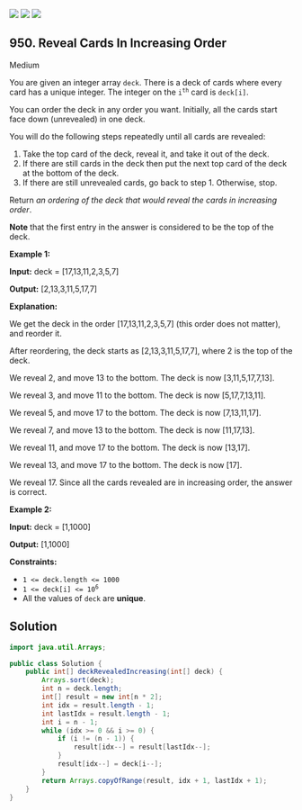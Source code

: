 [![](https://img.shields.io/github/stars/javadev/LeetCode-in-Java?label=Stars&style=flat-square)](https://github.com/javadev/LeetCode-in-Java)
[![](https://img.shields.io/github/forks/javadev/LeetCode-in-Java?label=Fork%20me%20on%20GitHub%20&style=flat-square)](https://github.com/javadev/LeetCode-in-Java/fork)
[![](https://img.shields.io/badge/-LeetCode%20in%20Kotlin-blue?style=flat-square)](https://github.com/javadev/LeetCode-in-Kotlin)

## 950\. Reveal Cards In Increasing Order

Medium

You are given an integer array `deck`. There is a deck of cards where every card has a unique integer. The integer on the <code>i<sup>th</sup></code> card is `deck[i]`.

You can order the deck in any order you want. Initially, all the cards start face down (unrevealed) in one deck.

You will do the following steps repeatedly until all cards are revealed:

1.  Take the top card of the deck, reveal it, and take it out of the deck.
2.  If there are still cards in the deck then put the next top card of the deck at the bottom of the deck.
3.  If there are still unrevealed cards, go back to step 1. Otherwise, stop.

Return _an ordering of the deck that would reveal the cards in increasing order_.

**Note** that the first entry in the answer is considered to be the top of the deck.

**Example 1:**

**Input:** deck = [17,13,11,2,3,5,7]

**Output:** [2,13,3,11,5,17,7]

**Explanation:**

We get the deck in the order [17,13,11,2,3,5,7] (this order does not matter), and reorder it.

After reordering, the deck starts as [2,13,3,11,5,17,7], where 2 is the top of the deck.

We reveal 2, and move 13 to the bottom. The deck is now [3,11,5,17,7,13].

We reveal 3, and move 11 to the bottom. The deck is now [5,17,7,13,11].

We reveal 5, and move 17 to the bottom. The deck is now [7,13,11,17].

We reveal 7, and move 13 to the bottom. The deck is now [11,17,13].

We reveal 11, and move 17 to the bottom. The deck is now [13,17].

We reveal 13, and move 17 to the bottom. The deck is now [17].

We reveal 17. Since all the cards revealed are in increasing order, the answer is correct.

**Example 2:**

**Input:** deck = [1,1000]

**Output:** [1,1000]

**Constraints:**

*   `1 <= deck.length <= 1000`
*   <code>1 <= deck[i] <= 10<sup>6</sup></code>
*   All the values of `deck` are **unique**.

## Solution

```java
import java.util.Arrays;

public class Solution {
    public int[] deckRevealedIncreasing(int[] deck) {
        Arrays.sort(deck);
        int n = deck.length;
        int[] result = new int[n * 2];
        int idx = result.length - 1;
        int lastIdx = result.length - 1;
        int i = n - 1;
        while (idx >= 0 && i >= 0) {
            if (i != (n - 1)) {
                result[idx--] = result[lastIdx--];
            }
            result[idx--] = deck[i--];
        }
        return Arrays.copyOfRange(result, idx + 1, lastIdx + 1);
    }
}
```